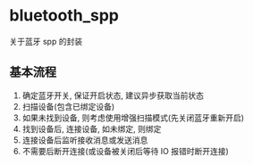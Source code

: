 # bluetooth_spp

关于蓝牙 spp 的封装

## 基本流程

1. 确定蓝牙开关, 保证开启状态, 建议异步获取当前状态
2. 扫描设备(包含已绑定设备)
3. 如果未找到设备, 则考虑使用增强扫描模式(先关闭蓝牙重新开启)
4. 找到设备后, 连接设备, 如未绑定, 则绑定
5. 连接设备后监听接收消息或发送消息
6. 不需要后断开连接(或设备被关闭后等待 IO 报错时断开连接)

